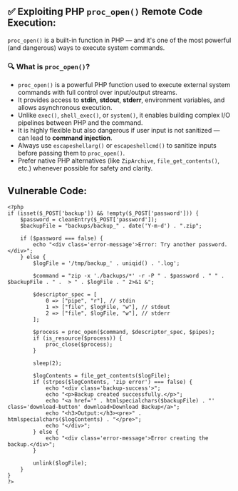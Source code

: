 ## ✅ Exploiting PHP `proc_open()` Remote Code Execution:

`proc_open()` is a built-in function in PHP — and it's one of the most powerful (and dangerous) ways to execute system commands.

### 🔍 What is `proc_open()`?

- `proc_open()` is a powerful PHP function used to execute external system commands with full control over input/output streams.
- It provides access to **stdin**, **stdout**, **stderr**, environment variables, and allows asynchronous execution.
- Unlike `exec()`, `shell_exec()`, or `system()`, it enables building complex I/O pipelines between PHP and the command.
- It is highly flexible but also dangerous if user input is not sanitized — can lead to **command injection**.
- Always use `escapeshellarg()` or `escapeshellcmd()` to sanitize inputs before passing them to `proc_open()`.
- Prefer native PHP alternatives (like `ZipArchive`, `file_get_contents()`, etc.) whenever possible for safety and clarity.

## Vulnerable Code:

```
<?php
if (isset($_POST['backup']) && !empty($_POST['password'])) {
    $password = cleanEntry($_POST['password']);
    $backupFile = "backups/backup_" . date('Y-m-d') . ".zip";

    if ($password === false) {
        echo "<div class='error-message'>Error: Try another password.</div>";
    } else {
        $logFile = '/tmp/backup_' . uniqid() . '.log';
       
        $command = "zip -x './backups/*' -r -P " . $password . " " . $backupFile . " .  > " . $logFile . " 2>&1 &";
        
        $descriptor_spec = [
            0 => ["pipe", "r"], // stdin
            1 => ["file", $logFile, "w"], // stdout
            2 => ["file", $logFile, "w"], // stderr
        ];

        $process = proc_open($command, $descriptor_spec, $pipes);
        if (is_resource($process)) {
            proc_close($process);
        }

        sleep(2);

        $logContents = file_get_contents($logFile);
        if (strpos($logContents, 'zip error') === false) {
            echo "<div class='backup-success'>";
            echo "<p>Backup created successfully.</p>";
            echo "<a href='" . htmlspecialchars($backupFile) . "' class='download-button' download>Download Backup</a>";
            echo "<h3>Output:</h3><pre>" . htmlspecialchars($logContents) . "</pre>";
            echo "</div>";
        } else {
            echo "<div class='error-message'>Error creating the backup.</div>";
        }

        unlink($logFile);
    }
}
?>
```

